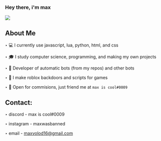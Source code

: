 ### Hey there, i'm max



<img src="https://discord.c99.nl/widget/theme-4/383735130767753227.png"/>

   
## About Me

‣ 💻 I currently use javascript, lua, python, html, and css

‣ 🎓 I study computer science, programming, and making my own projects

‣ 🤖 Developer of automatic bots (from my repos) and other bots

‣ 🔧 I make roblox backdoors and scripts for games

‣ 💸 Open for commisions, just friend me at `max is cool#0009`



## Contact:

‣ discord - max is cool#0009

‣ instagram - maxwasbanned

‣ email - maxvolod16@gmail.com
